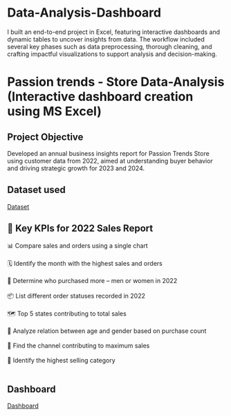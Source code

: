 # Data-Analysis-Dashboard
I built an end-to-end project in Excel, featuring interactive dashboards and dynamic tables to uncover insights from data. The workflow included several key phases such as data preprocessing, thorough cleaning, and crafting impactful visualizations to support analysis and decision-making.
<br>
# Passion trends - Store Data-Analysis (Interactive dashboard creation using MS Excel)
## Project Objective
Developed an annual business insights report for Passion Trends Store using customer data from 2022, aimed at understanding buyer behavior and driving strategic growth for 2023 and 2024.

## Dataset used
<a href="https://github.com/chinababu-n/Data-Analysis-Dashboard/blob/main/Passion%20Trends%20Data%20Analysis.xlsx">Dataset</a>

## 📌 Key KPIs for 2022 Sales Report

📊 Compare sales and orders using a single chart <br> <br>
🗓️ Identify the month with the highest sales and orders <br> <br>
👥 Determine who purchased more – men or women in 2022 <br> <br>
📦 List different order statuses recorded in 2022 <br> <br>
🗺️ Top 5 states contributing to total sales <br> <br>
👤 Analyze relation between age and gender based on purchase count <br> <br>
📱 Find the channel contributing to maximum sales <br> <br>
🛒 Identify the highest selling category <br> <br>

## Dashboard

<a href="https://github.com/chinababu-n/Data-Analysis-Dashboard/blob/main/Data%20analysis-Dash%20board.png">Dashboard</a>
